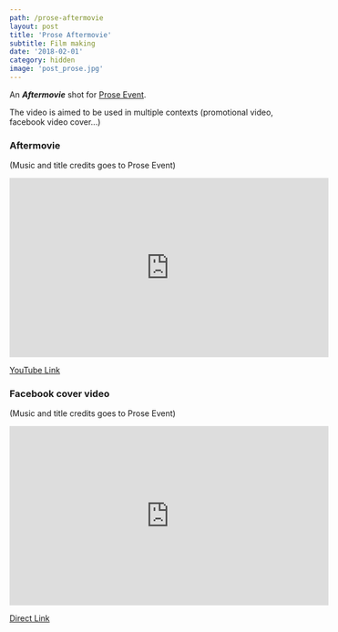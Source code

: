 ```yaml
---
path: /prose-aftermovie
layout: post
title: 'Prose Aftermovie'
subtitle: Film making
date: '2018-02-01'
category: hidden
image: 'post_prose.jpg'
---
```


An **_Aftermovie_** shot for [Prose Event](https://www.facebook.com/Prose.Event/).

The video is aimed to be used in multiple contexts (promotional video, facebook video cover...)

### Aftermovie

(Music and title credits goes to Prose Event)

<iframe src="https://www.facebook.com/plugins/video.php?href=https%3A%2F%2Fwww.facebook.com%2FProse.Event%2Fvideos%2F414386372317385%2F&show_text=0&width=560" width="560" height="315"  scrolling="no" frameBorder={0} allowFullScreen="true"></iframe>

[YouTube Link](https://www.youtube.com/watch?v=1uesF5tLMVo)

### Facebook cover video

(Music and title credits goes to Prose Event)

<iframe src="https://www.facebook.com/plugins/video.php?href=https%3A%2F%2Fwww.facebook.com%2FProse.Event%2Fvideos%2F414330538989635%2F&show_text=0&width=560" width="560" height="315"  scrolling="no" frameBorder={0} allowFullScreen="true"></iframe>

[Direct Link](https://www.facebook.com/Prose.Event/videos/414330538989635/)
